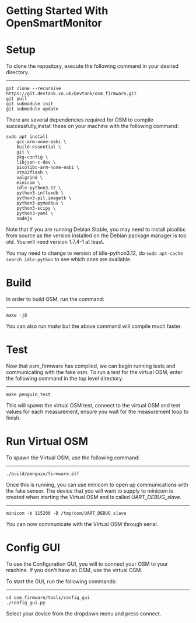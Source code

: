 # Getting Started With OpenSmartMonitor

Setup
=====

To clone the repository, execute the following command in your desired
directory.

-------

    git clone --recursive https://git.devtank.co.uk/Devtank/osm_firmware.git
    git pull
    git submodule init
    git submodule update

There are several dependencies required for OSM to compile successfully,install these on your machine with the following command:

    sudo apt install
        gcc-arm-none-eabi \
        build-essential \
        git \
        pkg-config \
        libjson-c-dev \
        picolibc-arm-none-eabi \
        stm32flash \
        valgrind \
        minicom \
        idle-python3.12 \
        python3-influxdb \
        python3-pil.imagetk \
        python3-pymodbus \
        python3-scipy \
        python3-yaml \
        nodejs

Note that if you are running Debian Stable, you may need to install picolibc from source as the version installed on the Debian package manager is too old. You will need version 1.7.4-1 at least.

You may need to change to version of idle-python3.12, do `sudo apt-cache search idle-python` to see which ones are available.

Build
=====

In order to build OSM, run the command:

-------

    make -j8

You can also run *make* but the above command will compile much faster.

Test
====

Now that osm\_firmware has compiled, we can begin running tests and
communicating with the fake osm. To run a test for the virtual OSM,
enter the following command in the top level directory.

-------

    make penguin_test

This will spawn the virtual OSM test, connect to the virtual OSM and
test values for each measurement, ensure you wait for the measurement
loop to finish.

Run Virtual OSM
===

To spawn the Virtual OSM, use the following command:

-------

    ./build/penguin/firmware.elf

Once this is running, you can use minicom to open up communications with
the fake sensor. The device that you will want to supply to minicom is
created when starting the Virtual OSM and is called
*UART\_DEBUG\_slave*.

-------

    minicom -b 115200 -D /tmp/osm/UART_DEBUG_slave

You can now communicate with the Virtual OSM through serial.

Config GUI
==========

To use the Configuration GUI, you will to connect your OSM to your machine.
If you don't have an OSM, use the virtual OSM.

To start the GUI, run the following commands:

-------

    cd osm_firmware/tools/config_gui
    ./config_gui.py

Select your device from the dropdown menu and press connect.
